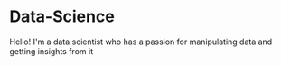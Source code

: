 # Data-Science
Hello! I'm a data scientist who has a passion for manipulating data and getting insights from it
